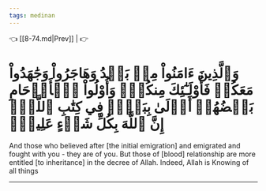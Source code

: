 ```yaml
---
tags: medinan
---
```


👈 [[8-74.md|Prev]] |  👉

# وَٱلَّذِينَ ءَامَنُواْ مِنۢ بَعۡدُ وَهَاجَرُواْ وَجَٰهَدُواْ مَعَكُمۡ فَأُوْلَـٰٓئِكَ مِنكُمۡۚ وَأُوْلُواْ ٱلۡأَرۡحَامِ بَعۡضُهُمۡ أَوۡلَىٰ بِبَعۡضٖ فِي كِتَٰبِ ٱللَّهِۚ إِنَّ ٱللَّهَ بِكُلِّ شَيۡءٍ عَلِيمُۢ

And those who believed after [the initial emigration] and emigrated and fought with you - they are of you. But those of [blood] relationship are more entitled [to inheritance] in the decree of Allah. Indeed, Allah is Knowing of all things

---

